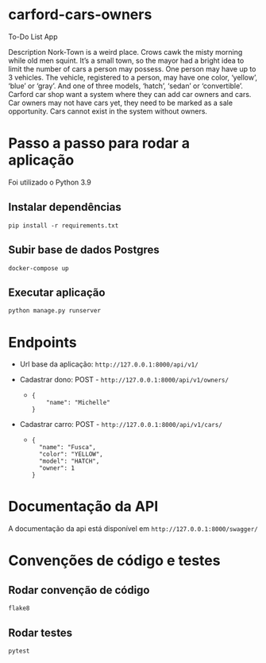 # carford-cars-owners
To-Do List App

Description
Nork-Town is a weird place. Crows cawk the misty morning while old men squint. It’s a small
town, so the mayor had a bright idea to limit the number of cars a person may possess. One
person may have up to 3 vehicles. The vehicle, registered to a person, may have one color,
‘yellow’, ‘blue’ or ‘gray’. And one of three models, ‘hatch’, ‘sedan’ or ‘convertible’.
Carford car shop want a system where they can add car owners and cars. Car owners may
not have cars yet, they need to be marked as a sale opportunity. Cars cannot exist in the
system without owners.

# Passo a passo para rodar a aplicação

Foi utilizado o Python 3.9

## Instalar dependências
```
pip install -r requirements.txt
```

## Subir base de dados Postgres
```
docker-compose up
```

## Executar aplicação
```
python manage.py runserver
```

# Endpoints
- Url base da aplicação: `http://127.0.0.1:8000/api/v1/`
- Cadastrar dono: POST - `http://127.0.0.1:8000/api/v1/owners/`
  - ```
    {
        "name": "Michelle"
    }
    ```

- Cadastrar carro: POST - `http://127.0.0.1:8000/api/v1/cars/`
  - ```
    {
      "name": "Fusca",
      "color": "YELLOW",
      "model": "HATCH",
      "owner": 1
    }
    ```

# Documentação da API
A documentação da api está disponível em `http://127.0.0.1:8000/swagger/`


# Convenções de código e testes
## Rodar convenção de código
```
flake8
```

## Rodar testes
```
pytest
```
